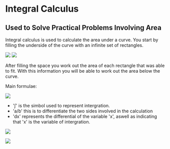 # Integral Calculus
## Used to Solve Practical Problems Involving Area

Integral calculus is used to calculate the area under a curve. You start by filling the underside of the curve with an infinite set of rectangles. 


![](https://i.imgur.com/uijSlVg.png)              ![](https://i.imgur.com/2TbNL9p.png)


After filling the space you work out the area of each rectangle that was able to fit. With this information you will be able to work out the area below the curve.     

Main formulae:


![](https://i.imgur.com/AP85cOF.png)



- '∫' is the simbol used to represent intergration.
- 'a/b' this is to differentiate the two sides involved in the calculation
- 'dx' represents the differential of the variable 'x', aswell as indicating that 'x' is the variable of intergration.


![](https://i.imgur.com/LTSEk3G.png)   


![](https://i.imgur.com/6uDhBrr.png)
